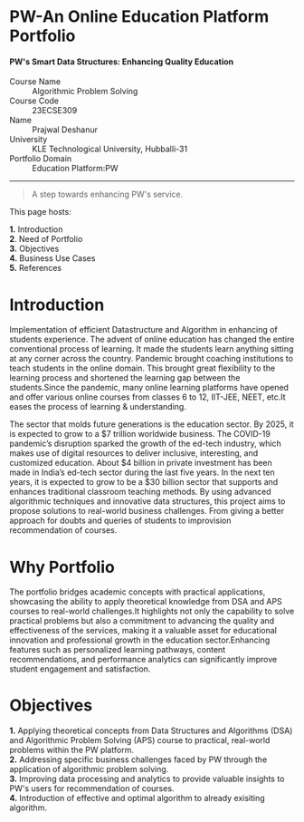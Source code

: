# PW-An Online Education Platform Portfolio
#### PW's Smart Data Structures: Enhancing Quality Education
<dl>
<dt>Course Name</dt>
<dd>Algorithmic Problem Solving</dd>
<dt>Course Code</dt>
<dd>23ECSE309</dd>
<dt>Name</dt>
<dd>Prajwal Deshanur</dd>
<dt>University</dt>
<dd>KLE Technological University, Hubballi-31</dd>
<dt>Portfolio Domain</dt>
<dd>Education Platform:PW</dd>
</dl>

* * *

> A step towards enhancing PW's service.

This page hosts:

**1.** Introduction </br>
**2**. Need of Portfolio </br>
**3.** Objectives </br>
**4.** Business Use Cases </br>
**5.** References </br>

# Introduction
Implementation of efficient Datastructure and Algorithm in enhancing of students experience.
The advent of online education has changed the entire conventional process of learning. It made the students learn anything sitting at any corner across the country. Pandemic brought coaching institutions to teach students in the online domain. This brought great flexibility to the learning process and shortened the learning gap between the students.Since the pandemic, many online learning platforms have opened and offer various online courses from classes 6 to 12, IIT-JEE, NEET, etc.It eases the process of learning & understanding.

The sector that molds future generations is the education sector. By 2025, it is expected to grow to a $7 trillion worldwide business. The COVID-19 pandemic’s disruption sparked the growth of the ed-tech industry, which makes use of digital resources to deliver inclusive, interesting, and customized education. About $4 billion in private investment has been made in India’s ed-tech sector during the last five years. In the next ten years, it is expected to grow to be a $30 billion sector that supports and enhances traditional classroom teaching methods.
By using advanced algorithmic techniques and innovative data structures, this project aims to propose solutions to real-world business challenges. From giving a better approach for doubts and queries of students to improvision recommendation of courses.


# Why Portfolio
The portfolio bridges academic concepts with practical applications, showcasing the ability to apply theoretical knowledge from DSA and APS courses to real-world challenges.It highlights not only the capability to solve practical problems but also a commitment to advancing the quality and effectiveness of the services, making it a valuable asset for educational innovation and professional growth in the education sector.Enhancing features such as personalized learning pathways, content recommendations, and performance analytics can significantly improve student engagement and satisfaction. 

# Objectives
**1.** Applying theoretical concepts from Data Structures and Algorithms (DSA) and Algorithmic Problem Solving (APS) course to practical, real-world problems within the PW platform. </br>
**2.** Addressing specific business challenges faced by PW through the application of algorithmic problem solving. </br>
**3.** Improving data processing and analytics to provide valuable insights to PW's users for recommendation of courses. </br>
**4.** Introduction of effective and optimal algorithm to already exisiting algorithm. </br>


 

